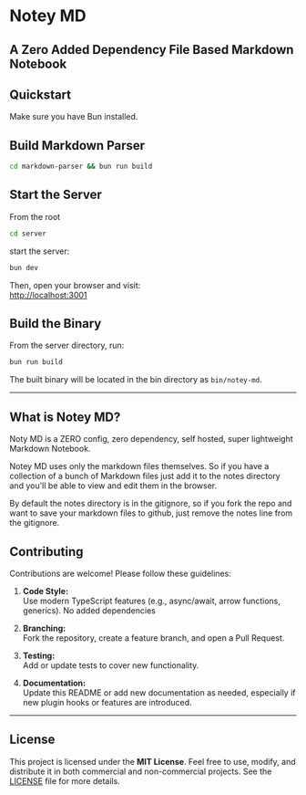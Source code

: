 # Notey MD

## A Zero Added Dependency File Based Markdown Notebook

## Quickstart

Make sure you have Bun installed.

## Build Markdown Parser

```bash
cd markdown-parser && bun run build
```

## Start the Server

From the root

```bash
cd server
```

start the server:

```typescript
bun dev
```

Then, open your browser and visit:  
[http://localhost:3001](http://localhost:3001)

## Build the Binary

From the server directory, run:

```bash
bun run build
```

The built binary will be located in the bin directory as `bin/notey-md`.

---

## What is Notey MD?

Noty MD is a ZERO config, zero dependency, self hosted, super lightweight Markdown Notebook.

Notey MD uses only the markdown files themselves. So if you have a collection of a bunch
of Markdown files just add it to the notes directory and you'll
be able to view and edit them in the browser.

By default the notes directory is in the gitignore, so if you fork
the repo and want to save your markdown files to github, just remove
the notes line from the gitignore.

## Contributing

Contributions are welcome! Please follow these guidelines:

1. **Code Style:**  
   Use modern TypeScript features (e.g., async/await, arrow functions, generics).
   No added dependencies

2. **Branching:**  
   Fork the repository, create a feature branch, and open a Pull Request.

3. **Testing:**  
   Add or update tests to cover new functionality.

4. **Documentation:**  
   Update this README or add new documentation as needed, especially if new plugin hooks or features are introduced.

---

## License

This project is licensed under the **MIT License**. Feel free to use, modify, and distribute it in both commercial and non-commercial projects. See the [LICENSE](./LICENSE) file for more details.
